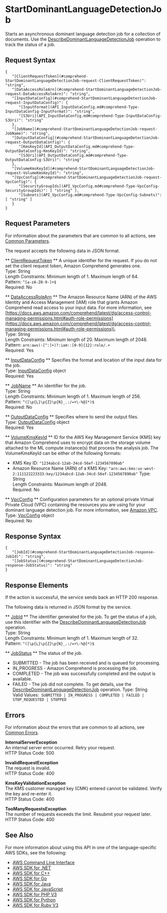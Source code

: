 # StartDominantLanguageDetectionJob<a name="API_StartDominantLanguageDetectionJob"></a>

Starts an asynchronous dominant language detection job for a collection of documents\. Use the [DescribeDominantLanguageDetectionJob](API_DescribeDominantLanguageDetectionJob.md) operation to track the status of a job\.

## Request Syntax<a name="API_StartDominantLanguageDetectionJob_RequestSyntax"></a>

```
{
   "[ClientRequestToken](#comprehend-StartDominantLanguageDetectionJob-request-ClientRequestToken)": "string",
   "[DataAccessRoleArn](#comprehend-StartDominantLanguageDetectionJob-request-DataAccessRoleArn)": "string",
   "[InputDataConfig](#comprehend-StartDominantLanguageDetectionJob-request-InputDataConfig)": { 
      "[InputFormat](API_InputDataConfig.md#comprehend-Type-InputDataConfig-InputFormat)": "string",
      "[S3Uri](API_InputDataConfig.md#comprehend-Type-InputDataConfig-S3Uri)": "string"
   },
   "[JobName](#comprehend-StartDominantLanguageDetectionJob-request-JobName)": "string",
   "[OutputDataConfig](#comprehend-StartDominantLanguageDetectionJob-request-OutputDataConfig)": { 
      "[KmsKeyId](API_OutputDataConfig.md#comprehend-Type-OutputDataConfig-KmsKeyId)": "string",
      "[S3Uri](API_OutputDataConfig.md#comprehend-Type-OutputDataConfig-S3Uri)": "string"
   },
   "[VolumeKmsKeyId](#comprehend-StartDominantLanguageDetectionJob-request-VolumeKmsKeyId)": "string",
   "[VpcConfig](#comprehend-StartDominantLanguageDetectionJob-request-VpcConfig)": { 
      "[SecurityGroupIds](API_VpcConfig.md#comprehend-Type-VpcConfig-SecurityGroupIds)": [ "string" ],
      "[Subnets](API_VpcConfig.md#comprehend-Type-VpcConfig-Subnets)": [ "string" ]
   }
}
```

## Request Parameters<a name="API_StartDominantLanguageDetectionJob_RequestParameters"></a>

For information about the parameters that are common to all actions, see [Common Parameters](CommonParameters.md)\.

The request accepts the following data in JSON format\.

 ** [ClientRequestToken](#API_StartDominantLanguageDetectionJob_RequestSyntax) **   <a name="comprehend-StartDominantLanguageDetectionJob-request-ClientRequestToken"></a>
A unique identifier for the request\. If you do not set the client request token, Amazon Comprehend generates one\.  
Type: String  
Length Constraints: Minimum length of 1\. Maximum length of 64\.  
Pattern: `^[a-zA-Z0-9-]+$`   
Required: No

 ** [DataAccessRoleArn](#API_StartDominantLanguageDetectionJob_RequestSyntax) **   <a name="comprehend-StartDominantLanguageDetectionJob-request-DataAccessRoleArn"></a>
The Amazon Resource Name \(ARN\) of the AWS Identity and Access Management \(IAM\) role that grants Amazon Comprehend read access to your input data\. For more information, see [https://docs.aws.amazon.com/comprehend/latest/dg/access-control-managing-permissions.html#auth-role-permissions](https://docs.aws.amazon.com/comprehend/latest/dg/access-control-managing-permissions.html#auth-role-permissions)\.  
Type: String  
Length Constraints: Minimum length of 20\. Maximum length of 2048\.  
Pattern: `arn:aws(-[^:]+)?:iam::[0-9]{12}:role/.+`   
Required: Yes

 ** [InputDataConfig](#API_StartDominantLanguageDetectionJob_RequestSyntax) **   <a name="comprehend-StartDominantLanguageDetectionJob-request-InputDataConfig"></a>
Specifies the format and location of the input data for the job\.  
Type: [InputDataConfig](API_InputDataConfig.md) object  
Required: Yes

 ** [JobName](#API_StartDominantLanguageDetectionJob_RequestSyntax) **   <a name="comprehend-StartDominantLanguageDetectionJob-request-JobName"></a>
An identifier for the job\.  
Type: String  
Length Constraints: Minimum length of 1\. Maximum length of 256\.  
Pattern: `^([\p{L}\p{Z}\p{N}_.:/=+\-%@]*)$`   
Required: No

 ** [OutputDataConfig](#API_StartDominantLanguageDetectionJob_RequestSyntax) **   <a name="comprehend-StartDominantLanguageDetectionJob-request-OutputDataConfig"></a>
Specifies where to send the output files\.  
Type: [OutputDataConfig](API_OutputDataConfig.md) object  
Required: Yes

 ** [VolumeKmsKeyId](#API_StartDominantLanguageDetectionJob_RequestSyntax) **   <a name="comprehend-StartDominantLanguageDetectionJob-request-VolumeKmsKeyId"></a>
ID for the AWS Key Management Service \(KMS\) key that Amazon Comprehend uses to encrypt data on the storage volume attached to the ML compute instance\(s\) that process the analysis job\. The VolumeKmsKeyId can be either of the following formats:  
+ KMS Key ID: `"1234abcd-12ab-34cd-56ef-1234567890ab"` 
+ Amazon Resource Name \(ARN\) of a KMS Key: `"arn:aws:kms:us-west-2:111122223333:key/1234abcd-12ab-34cd-56ef-1234567890ab"` 
Type: String  
Length Constraints: Maximum length of 2048\.  
Required: No

 ** [VpcConfig](#API_StartDominantLanguageDetectionJob_RequestSyntax) **   <a name="comprehend-StartDominantLanguageDetectionJob-request-VpcConfig"></a>
Configuration parameters for an optional private Virtual Private Cloud \(VPC\) containing the resources you are using for your dominant language detection job\. For more information, see [Amazon VPC](https://docs.aws.amazon.com/vpc/latest/userguide/what-is-amazon-vpc.html)\.   
Type: [VpcConfig](API_VpcConfig.md) object  
Required: No

## Response Syntax<a name="API_StartDominantLanguageDetectionJob_ResponseSyntax"></a>

```
{
   "[JobId](#comprehend-StartDominantLanguageDetectionJob-response-JobId)": "string",
   "[JobStatus](#comprehend-StartDominantLanguageDetectionJob-response-JobStatus)": "string"
}
```

## Response Elements<a name="API_StartDominantLanguageDetectionJob_ResponseElements"></a>

If the action is successful, the service sends back an HTTP 200 response\.

The following data is returned in JSON format by the service\.

 ** [JobId](#API_StartDominantLanguageDetectionJob_ResponseSyntax) **   <a name="comprehend-StartDominantLanguageDetectionJob-response-JobId"></a>
The identifier generated for the job\. To get the status of a job, use this identifier with the [DescribeDominantLanguageDetectionJob](API_DescribeDominantLanguageDetectionJob.md) operation\.  
Type: String  
Length Constraints: Minimum length of 1\. Maximum length of 32\.  
Pattern: `^([\p{L}\p{Z}\p{N}_.:/=+\-%@]*)$` 

 ** [JobStatus](#API_StartDominantLanguageDetectionJob_ResponseSyntax) **   <a name="comprehend-StartDominantLanguageDetectionJob-response-JobStatus"></a>
The status of the job\.   
+ SUBMITTED \- The job has been received and is queued for processing\.
+ IN\_PROGRESS \- Amazon Comprehend is processing the job\.
+ COMPLETED \- The job was successfully completed and the output is available\.
+ FAILED \- The job did not complete\. To get details, use the [DescribeDominantLanguageDetectionJob](API_DescribeDominantLanguageDetectionJob.md) operation\.
Type: String  
Valid Values:` SUBMITTED | IN_PROGRESS | COMPLETED | FAILED | STOP_REQUESTED | STOPPED` 

## Errors<a name="API_StartDominantLanguageDetectionJob_Errors"></a>

For information about the errors that are common to all actions, see [Common Errors](CommonErrors.md)\.

 **InternalServerException**   
An internal server error occurred\. Retry your request\.  
HTTP Status Code: 500

 **InvalidRequestException**   
The request is invalid\.  
HTTP Status Code: 400

 **KmsKeyValidationException**   
The KMS customer managed key \(CMK\) entered cannot be validated\. Verify the key and re\-enter it\.  
HTTP Status Code: 400

 **TooManyRequestsException**   
The number of requests exceeds the limit\. Resubmit your request later\.  
HTTP Status Code: 400

## See Also<a name="API_StartDominantLanguageDetectionJob_SeeAlso"></a>

For more information about using this API in one of the language\-specific AWS SDKs, see the following:
+  [AWS Command Line Interface](https://docs.aws.amazon.com/goto/aws-cli/comprehend-2017-11-27/StartDominantLanguageDetectionJob) 
+  [AWS SDK for \.NET](https://docs.aws.amazon.com/goto/DotNetSDKV3/comprehend-2017-11-27/StartDominantLanguageDetectionJob) 
+  [AWS SDK for C\+\+](https://docs.aws.amazon.com/goto/SdkForCpp/comprehend-2017-11-27/StartDominantLanguageDetectionJob) 
+  [AWS SDK for Go](https://docs.aws.amazon.com/goto/SdkForGoV1/comprehend-2017-11-27/StartDominantLanguageDetectionJob) 
+  [AWS SDK for Java](https://docs.aws.amazon.com/goto/SdkForJava/comprehend-2017-11-27/StartDominantLanguageDetectionJob) 
+  [AWS SDK for JavaScript](https://docs.aws.amazon.com/goto/AWSJavaScriptSDK/comprehend-2017-11-27/StartDominantLanguageDetectionJob) 
+  [AWS SDK for PHP V3](https://docs.aws.amazon.com/goto/SdkForPHPV3/comprehend-2017-11-27/StartDominantLanguageDetectionJob) 
+  [AWS SDK for Python](https://docs.aws.amazon.com/goto/boto3/comprehend-2017-11-27/StartDominantLanguageDetectionJob) 
+  [AWS SDK for Ruby V3](https://docs.aws.amazon.com/goto/SdkForRubyV3/comprehend-2017-11-27/StartDominantLanguageDetectionJob) 